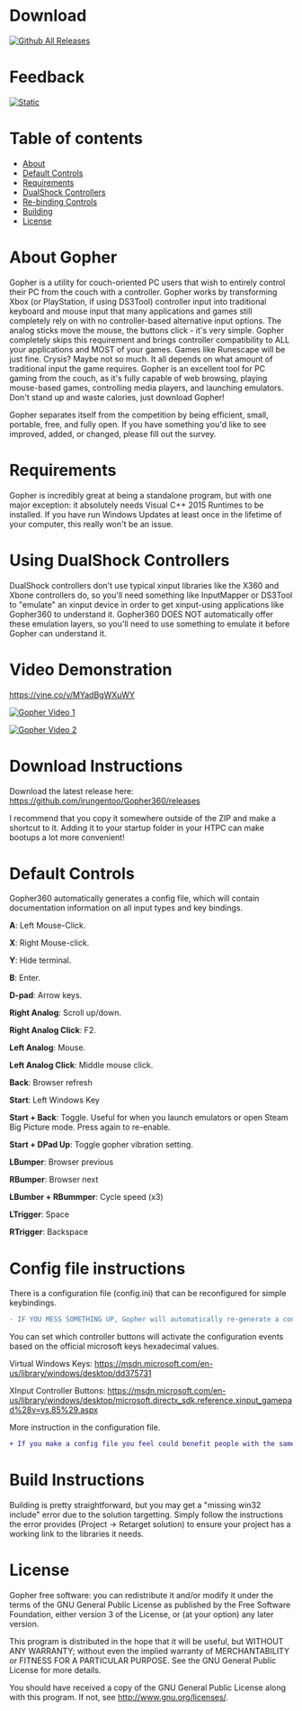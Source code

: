 Download
======

[![Github All Releases](https://img.shields.io/github/downloads/Tylemagne/Gopher360/total.svg?style=flat&label=Download%20Gopher360%20Standalone&logo=appveyor&colorA=00cc0a&colorB=000000)](https://github.com/Tylemagne/Gopher360/releases/download/v0.989/Gopher.exe)


Feedback
======

[![Static](https://img.shields.io/badge/Feedback%20Survey-03-blue.svg?logo=eclipse)](https://docs.google.com/forms/d/e/1FAIpQLScbsasEPPPLY0utFSnowtZFAr_O60hAHvrLt7_wEHZ3pzY9AA/viewform)

Table of contents
=================

  * [About](#about-gopher)
  * [Default Controls](#default-controls)
  * [Requirements](#requirements)
  * [DualShock Controllers](#using-dualshock-controllers)
  * [Re-binding Controls](#config-file-instructions)
  * [Building](#build-instructions)
  * [License](#license)



About Gopher
======

Gopher is a utility for couch-oriented PC users that wish to entirely control their PC from the couch with a controller. Gopher works by transforming Xbox (or PlayStation, if using DS3Tool) controller input into traditional keyboard and mouse input that many applications and games still completely rely on with no controller-based alternative input options. The analog sticks move the mouse, the buttons click - it's very simple. Gopher completely skips this requirement and brings controller compatibility to ALL your applications and MOST of your games. Games like Runescape will be just fine. Crysis? Maybe not so much. It all depends on what amount of traditional input the game requires. Gopher is an excellent tool for PC gaming from the couch, as it's fully capable of web browsing, playing mouse-based games, controlling media players, and launching emulators. Don't stand up and waste calories, just download Gopher!

Gopher separates itself from the competition by being efficient, small, portable, free, and fully open. If you have something you'd like to see improved, added, or changed, please fill out the survey.


Requirements
======
Gopher is incredibly great at being a standalone program, but with one major exception: it absolutely needs Visual C++ 2015 Runtimes to be installed. If you have run Windows Updates at least once in the lifetime of your computer, this really won't be an issue.

Using DualShock Controllers
======
DualShock controllers don't use typical xinput libraries like the X360 and Xbone controllers do, so you'll need something like InputMapper or DS3Tool to "emulate" an xinput device in order to get xinput-using applications like Gopher360 to understand it. Gopher360 DOES NOT automatically offer these emulation layers, so you'll need to use something to emulate it before Gopher can understand it.

Video Demonstration
======

https://vine.co/v/MYadBgWXuWY

[![Gopher Video 1](http://img.youtube.com/vi/UWYUodeontM/0.jpg)](https://www.youtube.com/watch?v=UWYUodeontM)

[![Gopher Video 2](http://img.youtube.com/vi/8APmA1ohPdM/0.jpg)](https://www.youtube.com/watch?v=8APmA1ohPdM)


Download Instructions
======
Download the latest release here: https://github.com/irungentoo/Gopher360/releases

I recommend that you copy it somewhere outside of the ZIP and make a shortcut to it. Adding it to your startup folder in your HTPC can make bootups a lot more convenient!

Default Controls
======
Gopher360 automatically generates a config file, which will contain documentation information on all input types and key bindings.

**A**: Left Mouse-Click.

**X**: Right Mouse-click.

**Y**: Hide terminal.

**B**: Enter.

**D-pad**: Arrow keys.

**Right Analog**: Scroll up/down.

**Right Analog Click**: F2.

**Left Analog**: Mouse.

**Left Analog Click**: Middle mouse click.

**Back**: Browser refresh

**Start**: Left Windows Key

**Start + Back**: Toggle. Useful for when you launch emulators or open Steam Big Picture mode. Press again to re-enable.

**Start + DPad Up**: Toggle gopher vibration setting.

**LBumper**: Browser previous

**RBumper**: Browser next

**LBumber + RBummper**: Cycle speed (x3)

**LTrigger**: Space

**RTrigger**: Backspace

Config file instructions
======
There is a configuration file (config.ini) that can be reconfigured for simple keybindings.

```diff
- IF YOU MESS SOMETHING UP, Gopher will automatically re-generate a config file.
```

You can set which controller buttons will activate the configuration events based on the official microsoft keys hexadecimal values.

Virtual Windows Keys:
https://msdn.microsoft.com/en-us/library/windows/desktop/dd375731

XInput Controller Buttons:
https://msdn.microsoft.com/en-us/library/windows/desktop/microsoft.directx_sdk.reference.xinput_gamepad%28v=vs.85%29.aspx

More instruction in the configuration file.


```diff
+ If you make a config file you feel could benefit people with the same use scenario as you, feel free to make a pull request for it in the public configs directory.
```


Build Instructions
======
Building is pretty straightforward, but you may get a "missing win32 include" error due to the solution targetting. Simply follow the instructions the error provides (Project -> Retarget solution) to ensure your project has a working link to the libraries it needs.

License
======
Gopher free software: you can redistribute it and/or modify it under the terms of the GNU General Public License as published by the Free Software Foundation, either version 3 of the License, or (at your option) any later version.

This program is distributed in the hope that it will be useful, but WITHOUT ANY WARRANTY; without even the implied warranty of MERCHANTABILITY or FITNESS FOR A PARTICULAR PURPOSE. See the GNU General Public License for more details.

You should have received a copy of the GNU General Public License along with this program.  If not, see http://www.gnu.org/licenses/.

